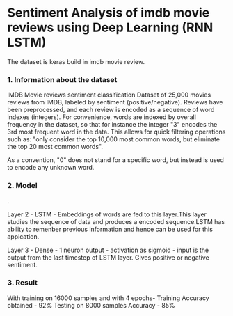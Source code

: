 # Sentiment Analysis of imdb movie reviews using Deep Learning (RNN LSTM)

The dataset is keras build in imdb movie review.

 ### **1. Information about the dataset**
IMDB Movie reviews sentiment classification
Dataset of 25,000 movies reviews from IMDB, labeled by sentiment (positive/negative). Reviews have been preprocessed, and each review is encoded as a sequence of word indexes (integers). For convenience, words are indexed by overall frequency in the dataset, so that for instance the integer "3" encodes the 3rd most frequent word in the data. This allows for quick filtering operations such as: "only consider the top 10,000 most common words, but eliminate the top 20 most common words".

As a convention, "0" does not stand for a specific word, but instead is used to encode any unknown word.


 ### **2. Model**
 

 
 
.

Layer 2 - LSTM -   Embeddings of words are fed to this layer.This layer studies the sequence of data and produces a encoded sequence.LSTM has ability to remenber previous information and hence can be used for this appication.
 
 Layer 3 - Dense - 1 neuron output - activation as sigmoid - input is the output from the last timestep of LSTM layer. Gives positive or negative sentiment.



### **3. Result**
With training on 16000 samples and with 4 epochs-
Training Accuracy obtained - 92%
Testing on 8000 samples Accuracy - 85%
